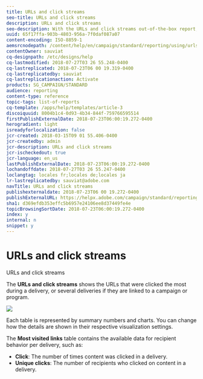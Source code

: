```yaml
---
title: URLs and click streams
seo-title: URLs and click streams
description: URLs and click streams
seo-description: With the URLs and click streams out-of-the-box report, learn about the success of the URLs in your deliveries.
uuid: 65f17ffa-903b-4803-956a-7f0daf087a07
content-encoding: ISO-8859-1
aemsrcnodepath: /content/help/en/campaign/standard/reporting/using/urls-and-click-streams
contentOwner: sauviat
cq-designpath: /etc/designs/help
cq-lastmodified: 2018-07-27T03 26 55.248-0400
cq-lastreplicated: 2018-07-23T06 00 19.319-0400
cq-lastreplicatedby: sauviat
cq-lastreplicationaction: Activate
products: SG_CAMPAIGN/STANDARD
audience: reporting
content-type: reference
topic-tags: list-of-reports
cq-template: /apps/help/templates/article-3
discoiquuid: 8004b1c4-0d93-4b34-844f-759766595514
firstPublishExternalDate: 2018-07-23T06:00:19.272-0400
herogradient: light
isreadyforlocalization: false
jcr-created: 2018-03-15T09 01 55.406-0400
jcr-createdby: admin
jcr-description: URLs and click streams
jcr-ischeckedout: true
jcr-language: en_us
lastPublishExternalDate: 2018-07-23T06:00:19.272-0400
lochandoffdate: 2018-07-27T03 26 55.247-0400
loclangtag: locales fr;locales de;locales ja
lr-lastreplicatedby: sauviat@adobe.com
navTitle: URLs and click streams
publishexternaldate: 2018-07-23T06 00 19.272-0400
publishExternalURL: https://helpx.adobe.com/campaign/standard/reporting/using/urls-and-click-streams.html
sha1: d369efdb353effc5b6957e24106ee8d37449fe4e
topicBrowsingSortDate: 2018-07-23T06:00:19.272-0400
index: y
internal: n
snippet: y
---
```


# URLs and click streams

URLs and click streams

The **URLs and click streams** shows the URLs that were clicked the most during a delivery, or several deliveries if they are linked to a campaign or program.

![](assets/delivery_reports_8.png)

Each table is represented by summary numbers and charts. You can change how the details are shown in their respective visualization settings.

The **Most visited links** table contains the available data for recipient behavior per delivery, such as:

* **Click**: The number of times content was clicked in a delivery.
* **Unique clicks**: The number of recipients who clicked on content in a delivery.

